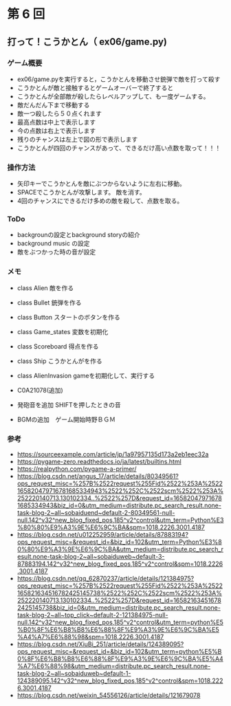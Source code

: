 # 第 6 回
## 打って！こうかとん（ ex06/game.py)
### ゲーム概要
- ex06/game.pyを実行すると，こうかとんを移動させ銃弾で敵を打って殺す
- こうかとんが敵と接触するとゲームオーバーで終了すると　
- こうかとんが全部敵が殺したらレベルアップして、も一度ゲームする。
- 敵だんだん下まで移動する
- 敵一つ殺したら５０点くれます
- 最高点数は中上で表示します
- 今の点数は右上で表示します
- 残りのチャンスは左上で図の形で表示します
- こうかとんが四回のチャンスがあって、できるだけ高い点数を取って！！！
### 操作方法
- 矢印キーでこうかとんを敵にぶつからないように左右に移動。
- SPACEでこうかとんが攻撃します。 敵を消す。
- 4回のチャンスにできるだけ多めの敵を殺して、点数を取る。
### ToDo
- backgrounの設定とbackground storyの紹介
- background music の設定
- 敵をぶつかった時の音が設定
### メモ
- class Alien   敵を作る
- class Bullet  銃弾を作る
- class Button  スタートのボタンを作る
- class Game_states 変数を初期化
- class Scoreboard  得点を作る
            
- class Ship    こうかとんがを作る
- class AlienInvasion   gameを初期化して、実行する

- C0A21078(追加)
- 発砲音を追加 SHIFTを押したときの音  
- BGMの追加　ゲーム開始時野ＢＧＭ　　 
### 参考
- https://sourceexample.com/article/jp/1a97957135d173a2eb1eec32a
- https://pygame-zero.readthedocs.io/ja/latest/builtins.html
- https://realpython.com/pygame-a-primer/
- https://blog.csdn.net/angus_17/article/details/80349561?ops_request_misc=%257B%2522request%255Fid%2522%253A%2522165820479716781685334943%2522%252C%2522scm%2522%253A%252220140713.130102334..%2522%257D&request_id=165820479716781685334943&biz_id=0&utm_medium=distribute.pc_search_result.none-task-blog-2~all~sobaiduend~default-2-80349561-null-null.142^v32^new_blog_fixed_pos,185^v2^control&utm_term=Python%E3%80%80%E9%A3%9E%E6%9C%BA&spm=1018.2226.3001.4187
- https://blog.csdn.net/u012252959/article/details/87883194?ops_request_misc=&request_id=&biz_id=102&utm_term=Python%E3%80%80%E9%A3%9E%E6%9C%BA&utm_medium=distribute.pc_search_result.none-task-blog-2~all~sobaiduweb~default-3-87883194.142^v32^new_blog_fixed_pos,185^v2^control&spm=1018.2226.3001.4187
- https://blog.csdn.net/qq_62870237/article/details/121384975?ops_request_misc=%257B%2522request%255Fid%2522%253A%2522165821634516782425145738%2522%252C%2522scm%2522%253A%252220140713.130102334..%2522%257D&request_id=165821634516782425145738&biz_id=0&utm_medium=distribute.pc_search_result.none-task-blog-2~all~top_click~default-2-121384975-null-null.142^v32^new_blog_fixed_pos,185^v2^control&utm_term=python%E5%B0%8F%E6%B8%B8%E6%88%8F%E9%A3%9E%E6%9C%BA%E5%A4%A7%E6%88%98&spm=1018.2226.3001.4187
- https://blog.csdn.net/XiuBi_251/article/details/124389095?ops_request_misc=&request_id=&biz_id=102&utm_term=python%E5%B0%8F%E6%B8%B8%E6%88%8F%E9%A3%9E%E6%9C%BA%E5%A4%A7%E6%88%98&utm_medium=distribute.pc_search_result.none-task-blog-2~all~sobaiduweb~default-1-124389095.142^v32^new_blog_fixed_pos,185^v2^control&spm=1018.2226.3001.4187
- https://blog.csdn.net/weixin_54556126/article/details/121679078
